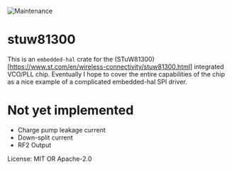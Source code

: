 ![Maintenance](https://img.shields.io/badge/maintenance-activly--developed-brightgreen.svg)

# stuw81300

This is an `embedded-hal` crate for the (STuW81300)[https://www.st.com/en/wireless-connectivity/stuw81300.html] integrated VCO/PLL chip.
Eventually I hope to cover the entire capabilities of the chip as a nice example of a complicated embedded-hal SPI driver.

# Not yet implemented

- Charge pump leakage current
- Down-split current
- RF2 Output

License: MIT OR Apache-2.0
